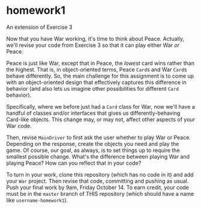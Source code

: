 # homework1
An extension of Exercise 3

Now that you have War working, it's time to think about Peace. Actually, we'll revise your code from Exercise 3 so that it can play either War *or* Peace. 

Peace is just like War, except that in Peace, the *lowest* card wins rather than the highest. That is, in object-oriented terms, Peace `Card`s and War `Card`s behave differently. So, the main challenge for this assignment is to come up with an object-oriented design that effectively captures this difference in behavior (and also lets us imagine other possibilities for different `Card` behavior). 

Specifically, where we before just had a `Card` class for War, now we'll have a handful of classes and/or interfaces that gives us differently-behaving Card-like objects. This change may, or may not, affect other aspects of your War code.

Then, revise `MainDriver` to first ask the user whether to play War or Peace. Depending on the response, create the objects you need and play the game. Of course, our goal, as always, is to set things up to require the smallest possible change. What's the difference between playing War and playing Peace? How can you reflect that in your code?

To turn in your work, clone this repository (which has no code in it) and add your `War` project. Then revise that code, committing and pushing as usual. Push your final work by 9am, Friday October 14. To earn credit, your code must be in the `master` branch of THIS repository (which should have a name like `username-homework1`).
